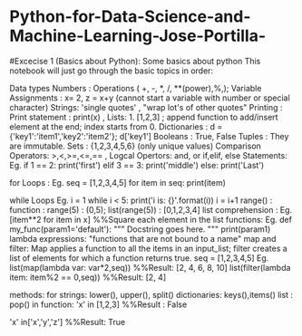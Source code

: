 # Python-for-Data-Science-and-Machine-Learning-Jose-Portilla-

#Excecise 1 (Basics about Python):
Some basics about python
This notebook will just go through the basic topics in order:

Data types
  Numbers : Operations ( +, -, *, /, **(power),%,); Variable Assignments : x= 2, z = x+y (cannot start a variable with number or special character)
  Strings: 'single quotes' , "wrap lot's of other quotes"
Printing : Print statement : print(x) , 
  Lists: 1. [1,2,3] ; append function to add/insert element at the end; index starts from 0. 
  Dictionaries : d  = {'key1':'item1','key2':'item2'}; d['key1']
  Booleans : True, False
  Tuples : They are immutable. 
  Sets : {1,2,3,4,5,6} (only unique values)
Comparison Operators: >,<,>=,<=,== , Logcal Opertors: and, or
if,elif, else Statements: 
Eg.
if 1 == 2:
    print('first')
elif 3 == 3:
    print('middle')
else:
    print('Last')
    
for Loops : Eg. 
seq = [1,2,3,4,5]
for item in seq:
    print(item)

while Loops
Eg. 
i = 1
while i < 5:
    print('i is: {}'.format(i))
    i = i+1
range() : function : range(5) : (0,5); list(range(5)) : [0,1,2,3,4]
list comprehension : Eg. [item**2 for item in x] %%Square each element in the list
functions: 
Eg.
def my_func(param1='default'):
    """
    Docstring goes here.
    """
    print(param1)
lambda expressions: "functions that are not bound to a name"
map and filter: Map applies a function to all the items in an input_list; filter creates a list of elements for which a function returns true.
seq = [1,2,3,4,5]
Eg. list(map(lambda var: var*2,seq)) %%Result: [2, 4, 6, 8, 10]
list(filter(lambda item: item%2 == 0,seq)) %%Result: [2, 4]

methods:
for strings: lower(), upper(), split()
dictionaries: keys(),items()
list : pop()
in function: 'x' in [1,2,3] %%Result : False

'x'  in['x','y','z'] %%Result: True
